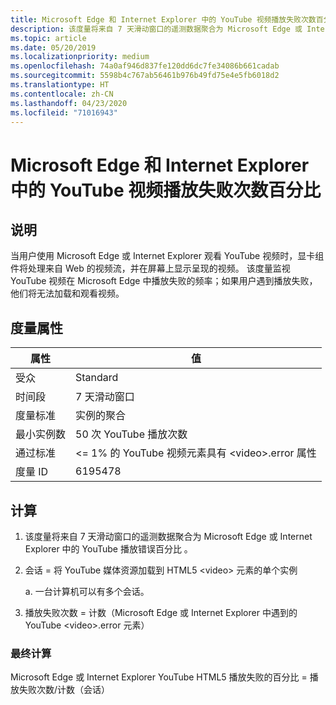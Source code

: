 ```yaml
---
title: Microsoft Edge 和 Internet Explorer 中的 YouTube 视频播放失败次数百分比
description: 该度量将来自 7 天滑动窗口的遥测数据聚合为 Microsoft Edge 或 Internet Explorer 中的 YouTube 播放错误百分比
ms.topic: article
ms.date: 05/20/2019
ms.localizationpriority: medium
ms.openlocfilehash: 74a0af946d837fe120dd6dc7fe34086b661cadab
ms.sourcegitcommit: 5598b4c767ab56461b976b49fd75e4e5fb6018d2
ms.translationtype: HT
ms.contentlocale: zh-CN
ms.lasthandoff: 04/23/2020
ms.locfileid: "71016943"
---
```

# <a name="percent-of-youtube-video-playback-failures-in-microsoft-edge-and-internet-explorer"></a>Microsoft Edge 和 Internet Explorer 中的 YouTube 视频播放失败次数百分比

## <a name="description"></a>说明

当用户使用 Microsoft Edge 或 Internet Explorer 观看 YouTube 视频时，显卡组件将处理来自 Web 的视频流，并在屏幕上显示呈现的视频。 该度量监视 YouTube 视频在 Microsoft Edge 中播放失败的频率；如果用户遇到播放失败，他们将无法加载和观看视频。

## <a name="measure-attributes"></a>度量属性

|属性|值|
|----|----|
|受众 |Standard |
|时间段 |7 天滑动窗口|
|度量标准 |实例的聚合|
|最小实例数 |50 次 YouTube 播放次数|
|通过标准 |<= 1% 的 YouTube 视频元素具有 \<video>.error 属性|
|度量 ID |6195478|

## <a name="calculation"></a>计算

1. 该度量将来自 7 天滑动窗口的遥测数据聚合为 Microsoft Edge 或 Internet Explorer 中的 YouTube 播放错误百分比  。
2. 会话 = 将 YouTube 媒体资源加载到 HTML5 \<video> 元素的单个实例 

   a. 一台计算机可以有多个会话。

3. 播放失败次数 = 计数（Microsoft Edge 或 Internet Explorer 中遇到的 YouTube \<video>.error 元素）

### <a name="final-calculation"></a>最终计算

Microsoft Edge 或 Internet Explorer YouTube HTML5 播放失败的百分比 = 播放失败次数/计数（会话） 
